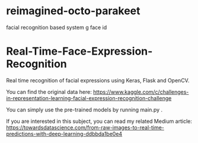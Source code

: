 # reimagined-octo-parakeet
facial recognition based system g face id 
# Real-Time-Face-Expression-Recognition

Real time recognition of facial expressions using Keras, Flask and OpenCV.

You can find the original data here:
https://www.kaggle.com/c/challenges-in-representation-learning-facial-expression-recognition-challenge

You can simply use the pre-trained models by running main.py .

If you are interested in this subject, you can read my related Medium article:
https://towardsdatascience.com/from-raw-images-to-real-time-predictions-with-deep-learning-ddbbda1be0e4
